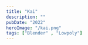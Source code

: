 ```yaml
---
title: "Kai"
description: ""
pubDate: "2022"
heroImage: "/kai.png"
tags: ["Blender" , "Lowpoly"]
---
```

